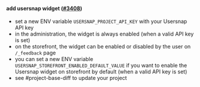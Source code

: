 #### add usersnap widget ([#3408](https://github.com/shopsys/shopsys/pull/3408))

-   set a new ENV variable `USERSNAP_PROJECT_API_KEY` with your Usersnap API key
-   in the administration, the widget is always enabled (when a valid API key is set)
-   on the storefront, the widget can be enabled or disabled by the user on `/_feedback` page
-   you can set a new ENV variable `USERSNAP_STOREFRONT_ENABLED_DEFAULT_VALUE` if you want to enable the Usersnap widget on storefront by default (when a valid API key is set)
-   see #project-base-diff to update your project
